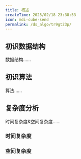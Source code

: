 ```yaml
---
title: 概述
createTime: 2025/02/18 23:38:53
icon: mdi-cube-send
permalink: /ds_algo/tr9gt23p/
---
```


## 初识数据结构
数据结构……

## 初识算法
算法……

## 复杂度分析
时间复杂度&空间复杂度……
### 时间复杂度


### 空间复杂度